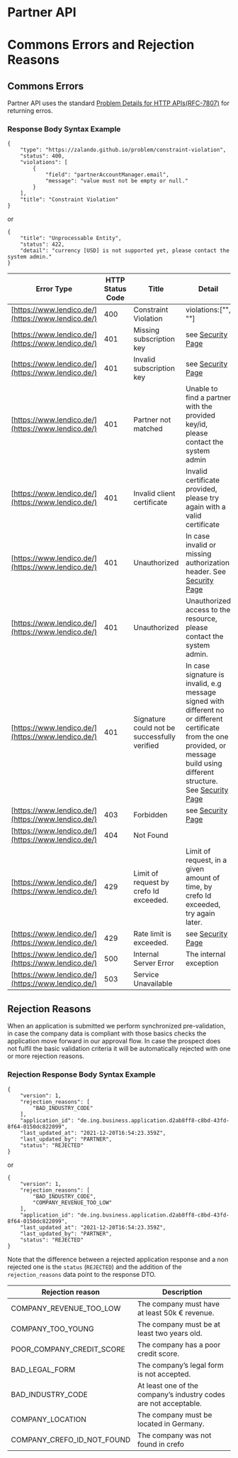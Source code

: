 
# Partner API
# Commons Errors and Rejection Reasons
## Commons Errors 
Partner API uses the standard [Problem Details for HTTP APIs(RFC-7807)](https://datatracker.ietf.org/doc/html/rfc7807) for returning erros.
### Response Body Syntax Example
```
{
    "type": "https://zalando.github.io/problem/constraint-violation",
    "status": 400,
    "violations": [
        {
            "field": "partnerAccountManager.email",
            "message": "value must not be empty or null."
        }
    ],
    "title": "Constraint Violation"
}
```
or
```
{
    "title": "Unprocessable Entity",
    "status": 422,
    "detail": "currency [USD] is not supported yet, please contact the system admin."
}
```

| Error Type                                         | HTTP Status Code | Title                                        | Detail                                                                                                                                                                                          | Description  |
|----------------------------------------------------|------------------|----------------------------------------------|-------------------------------------------------------------------------------------------------------------------------------------------------------------------------------------------------|--------------|
| [https://www.lendico.de/](https://www.lendico.de/) | 400              | Constraint Violation                         | violations:\["", ""\]                                                                                                                                                                           | Client error |
| [https://www.lendico.de/](https://www.lendico.de/) | 401              | Missing subscription key                     | see [Security Page](Security.html#subscription-key)                                                                                                                                             | Client error |
| [https://www.lendico.de/](https://www.lendico.de/) | 401              | Invalid subscription key                     | see [Security Page](Security.html#subscription-key)                                                                                                                                             | Client error |
| [https://www.lendico.de/](https://www.lendico.de/) | 401              | Partner not matched                          | Unable to find a partner with the provided key/id, please contact the system admin                                                                                                              | Client error |
| [https://www.lendico.de/](https://www.lendico.de/) | 401              | Invalid client certificate                   | Invalid certificate provided, please try again with a valid certificate                                                                                                                         | Client error |
| [https://www.lendico.de/](https://www.lendico.de/) | 401              | Unauthorized                                 | In case invalid or missing authorization header. See [Security Page](Security.html#oauth2)                                                                                                      | Client error |
| [https://www.lendico.de/](https://www.lendico.de/) | 401              | Unauthorized                                 | Unauthorized access to the resource, please contact the system admin.                                                                                                                           | Client error |
| [https://www.lendico.de/](https://www.lendico.de/) | 401              | Signature could not be successfully verified | In case signature is invalid, e.g message signed with different no or different certificate from the one provided, or message build using different structure. See [Security Page](Security.md) | Client error |
| [https://www.lendico.de/](https://www.lendico.de/) | 403              | Forbidden                                    | see [Security Page](Security.md)                                                                                                                                                                | Client error |
| [https://www.lendico.de/](https://www.lendico.de/) | 404              | Not Found                                    |                                                                                                                                                                                                 | Client error |
| [https://www.lendico.de/](https://www.lendico.de/) | 429              | Limit of request by crefo Id exceeded.       | Limit of request, in a given amount of time, by crefo Id exceeded, try again later.                                                                                                             | Client error |
| [https://www.lendico.de/](https://www.lendico.de/) | 429              | Rate limit is exceeded.                      | see [Security Page](Security.html#throttling)                                                                                                                                                   | Client error |
| [https://www.lendico.de/](https://www.lendico.de/) | 500              | Internal Server Error                        | The internal exception                                                                                                                                                                          | Server error |
| [https://www.lendico.de/](https://www.lendico.de/) | 503              | Service Unavailable                          |                                                                                                                                                                                                 | Server error |

## Rejection Reasons

When an application is submitted we perform synchronized pre-validation, in case the company data is compliant with those basics checks the application move forward in our approval flow.
In case the prospect does not fulfil the basic validation criteria it will be automatically rejected with one or more rejection reasons.

### Rejection Response Body Syntax Example

```
{
    "version": 1,
    "rejection_reasons": [
        "BAD_INDUSTRY_CODE"
    ],
    "application_id": "de.ing.business.application.d2ab8ff8-c8bd-43fd-8f64-0150dc822099",
    "last_updated_at": "2021-12-20T16:54:23.359Z",
    "last_updated_by": "PARTNER",
    "status": "REJECTED"
}
```
or
```
{
    "version": 1,
    "rejection_reasons": [
        "BAD_INDUSTRY_CODE",
        "COMPANY_REVENUE_TOO_LOW"
    ],
    "application_id": "de.ing.business.application.d2ab8ff8-c8bd-43fd-8f64-0150dc822099",
    "last_updated_at": "2021-12-20T16:54:23.359Z",
    "last_updated_by": "PARTNER",
    "status": "REJECTED"
}
```

Note that the difference between a rejected application response and a non rejected one is the `status` (`REJECTED`) and the addition of the `rejection_reasons` data point to the response DTO.

                                                                         
| Rejection reason           | Description                                                      |
|----------------------------|------------------------------------------------------------------|
| COMPANY_REVENUE_TOO_LOW    | The company must have at least 50k € revenue.                    |
| COMPANY_TOO_YOUNG          | The company must be at least two years old.                      |
| POOR_COMPANY_CREDIT_SCORE  | The company has a poor credit score.                             |
| BAD_LEGAL_FORM             | The company’s legal form is not accepted.                        |
| BAD_INDUSTRY_CODE          | At least one of the company’s industry codes are not acceptable. |
| COMPANY_LOCATION           | The company must be located in Germany.                          |
| COMPANY_CREFO_ID_NOT_FOUND | The company was not found in crefo                               |
